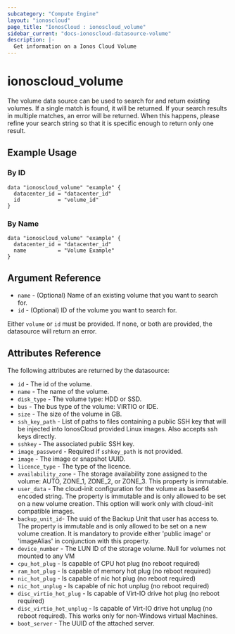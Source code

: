 ```yaml
---
subcategory: "Compute Engine"
layout: "ionoscloud"
page_title: "IonosCloud : ionoscloud_volume"
sidebar_current: "docs-ionoscloud-datasource-volume"
description: |-
  Get information on a Ionos Cloud Volume
---
```


# ionoscloud\_volume

The volume data source can be used to search for and return existing volumes.
If a single match is found, it will be returned. If your search results in multiple matches, an error will be returned.
When this happens, please refine your search string so that it is specific enough to return only one result.

## Example Usage

### By ID
```hcl
data "ionoscloud_volume" "example" {
  datacenter_id = "datacenter_id"
  id			= "volume_id"
}
```

### By Name
```hcl
data "ionoscloud_volume" "example" {
  datacenter_id = "datacenter_id"
  name			= "Volume Example"
}
```

## Argument Reference

* `name` - (Optional) Name of an existing volume that you want to search for.
* `id` - (Optional) ID of the volume you want to search for.

Either `volume` or `id` must be provided. If none, or both are provided, the datasource will return an error.

## Attributes Reference

The following attributes are returned by the datasource:

* `id` - The id of the volume.
* `name` - The name of the volume.
* `disk_type` - The volume type: HDD or SSD.
* `bus` - The bus type of the volume: VIRTIO or IDE.
* `size` -  The size of the volume in GB.
* `ssh_key_path` -  List of paths to files containing a public SSH key that will be injected into IonosCloud provided Linux images. Also accepts ssh keys directly.
* `sshkey` - The associated public SSH key.
* `image_password` - Required if `sshkey_path` is not provided.
* `image` - The image or snapshot UUID.
* `licence_type` - The type of the licence.
* `availability_zone` - The storage availability zone assigned to the volume: AUTO, ZONE_1, ZONE_2, or ZONE_3. This property is immutable.
* `user_data` - The cloud-init configuration for the volume as base64 encoded string. The property is immutable and is only allowed to be set on a new volume creation. This option will work only with cloud-init compatible images.
* `backup_unit_id`- The uuid of the Backup Unit that user has access to. The property is immutable and is only allowed to be set on a new volume creation. It is mandatory to provide either 'public image' or 'imageAlias' in conjunction with this property.
* `device_number` - The LUN ID of the storage volume. Null for volumes not mounted to any VM
* `cpu_hot_plug` - Is capable of CPU hot plug (no reboot required)
* `ram_hot_plug` - Is capable of memory hot plug (no reboot required)
* `nic_hot_plug` - Is capable of nic hot plug (no reboot required)
* `nic_hot_unplug` - Is capable of nic hot unplug (no reboot required)
* `disc_virtio_hot_plug` - Is capable of Virt-IO drive hot plug (no reboot required)
* `disc_virtio_hot_unplug` - Is capable of Virt-IO drive hot unplug (no reboot required). This works only for non-Windows virtual Machines.
* `boot_server` - The UUID of the attached server.